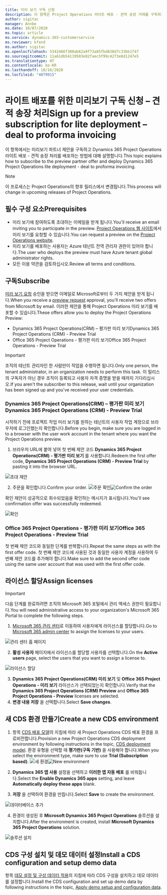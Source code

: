 ```yaml
---
title: 미리 보기 구독 신청
description: 이 항목은 Project Operations 라이트 배포 - 견적 송장 거래를 구독하고 배포하는 방법에 대한 정보를 제공합니다.
author: sigitac
manager: Annbe
ms.date: 10/07/2020
ms.topic: article
ms.service: dynamics-365-customerservice
ms.reviewer: kfend
ms.author: sigitac
ms.openlocfilehash: 5342466f308ab62a9f73a85fbd838d7c33bb1f47
ms.sourcegitcommit: 11a61db54119503e82faec5f99c4273e8d1247e5
ms.translationtype: HT
ms.contentlocale: ko-KR
ms.lasthandoff: 10/16/2020
ms.locfileid: "4079915"
---
```

# <a name="sign-up-for-a-preview-subscription-for-lite-deployment--deal-to-proforma-invoicing"></a><span data-ttu-id="0c3f5-103">라이트 배포를 위한 미리보기 구독 신청 – 견적 송장 처리</span><span class="sxs-lookup"><span data-stu-id="0c3f5-103">Sign up for a preview subscription for lite deployment – deal to proforma invoicing</span></span>

<span data-ttu-id="0c3f5-104">이 항목에서는 미리보기 파트너 제안을 구독하고 Dynamics 365 Project Operations 라이트 배포 - 견적 송장 처리를 배포하는 방법에 대해 설명합니다.</span><span class="sxs-lookup"><span data-stu-id="0c3f5-104">This topic explains how to subscribe to the preview partner offer and deploy Dynamics 365 Project Operations lite deployment - deal to proforma invoicing.</span></span>

> [!NOTE]
> <span data-ttu-id="0c3f5-105">이 프로세스는 Project Operations의 향후 릴리스에서 변경됩니다.</span><span class="sxs-lookup"><span data-stu-id="0c3f5-105">This process will change in upcoming releases of Project Operations.</span></span>

## <a name="prerequisites"></a><span data-ttu-id="0c3f5-106">필수 구성 요소</span><span class="sxs-lookup"><span data-stu-id="0c3f5-106">Prerequisites</span></span>

- <span data-ttu-id="0c3f5-107">미리 보기에 참여하도록 초대하는 이메일을 받게 됩니다.</span><span class="sxs-lookup"><span data-stu-id="0c3f5-107">You'll receive an email inviting you to participate in the preview.</span></span> <span data-ttu-id="0c3f5-108">[Project Operations 웹 사이트](https://dynamics.microsoft.com/en-us/project-operations/overview/)에서 미리 보기를 요청할 수 있습니다.</span><span class="sxs-lookup"><span data-stu-id="0c3f5-108">You can request a preview on the [Project Operations website](https://dynamics.microsoft.com/en-us/project-operations/overview/).</span></span>
- <span data-ttu-id="0c3f5-109">미리 보기를 배포하는 사용자는 Azure 테넌트 전역 관리자 권한이 있어야 합니다.</span><span class="sxs-lookup"><span data-stu-id="0c3f5-109">The user who deploys the preview must have Azure tenant global administrator rights.</span></span>
- <span data-ttu-id="0c3f5-110">모든 이용 약관을 검토하십시오.</span><span class="sxs-lookup"><span data-stu-id="0c3f5-110">Review all terms and conditions.</span></span>

## <a name="subscribe"></a><span data-ttu-id="0c3f5-111">구독</span><span class="sxs-lookup"><span data-stu-id="0c3f5-111">Subscribe</span></span>

<span data-ttu-id="0c3f5-112">[미리 보기 요청](https://forms.office.com/FormsPro/Pages/ResponsePage.aspx?id=v4j5cvGGr0GRqy180BHbR56j8lZs0FdAvwT75_WNFyxUMkRDV1NYQU5TNjE2VjhKOVBUNVg2R0s1NC4u) 승인을 받으면 이메일로 Microsoft로부터 두 가지 제안을 받게 됩니다.</span><span class="sxs-lookup"><span data-stu-id="0c3f5-112">When you receive a [preview request](https://forms.office.com/FormsPro/Pages/ResponsePage.aspx?id=v4j5cvGGr0GRqy180BHbR56j8lZs0FdAvwT75_WNFyxUMkRDV1NYQU5TNjE2VjhKOVBUNVg2R0s1NC4u) approval, you'll receive two offers from Microsoft by email.</span></span> <span data-ttu-id="0c3f5-113">이러한 제안을 통해 Project Operations 미리 보기를 배포할 수 있습니다.</span><span class="sxs-lookup"><span data-stu-id="0c3f5-113">These offers allow you to deploy the Project Operations Preview:</span></span>

- <span data-ttu-id="0c3f5-114">Dynamics 365 Project Operations(CRM) – 평가판 미리 보기</span><span class="sxs-lookup"><span data-stu-id="0c3f5-114">Dynamics 365 Project Operations (CRM) - Preview Trial</span></span>
- <span data-ttu-id="0c3f5-115">Office 365 Project Operations - 평가판 미리 보기</span><span class="sxs-lookup"><span data-stu-id="0c3f5-115">Office 365 Project Operations - Preview Trial</span></span>

> [!IMPORTANT]
> <span data-ttu-id="0c3f5-116">조직의 테넌트 관리자인 한 사람만이 작업을 수행하면 됩니다.</span><span class="sxs-lookup"><span data-stu-id="0c3f5-116">Only one person, the tenant administrator, in an organization needs to perform this task.</span></span> <span data-ttu-id="0c3f5-117">이 릴리스의 구독자가 아닌 경우 조직이 등록되고 사용자 자격 증명을 받을 때까지 기다리십시오.</span><span class="sxs-lookup"><span data-stu-id="0c3f5-117">If you aren't the subscriber to this release, wait until your organization has been signed up and you've received your user credentials.</span></span>

### <a name="dynamics-365-project-operations-crm---preview-trial"></a><span data-ttu-id="0c3f5-118">Dynamics 365 Project Operations(CRM) – 평가판 미리 보기</span><span class="sxs-lookup"><span data-stu-id="0c3f5-118">Dynamics 365 Project Operations (CRM) - Preview Trial</span></span> 

<span data-ttu-id="0c3f5-119">시작하기 전에 프로젝트 작업 미리 보기를 원하는 테넌트의 사용자 작업 계정으로 브라우저에 로그인했는지 확인합니다.</span><span class="sxs-lookup"><span data-stu-id="0c3f5-119">Before you begin, make sure you are logged in to a browser with the user work account in the tenant where you want the Project Operations preview.</span></span>

1. <span data-ttu-id="0c3f5-120">브라우저 URL에 붙여 넣어 첫 번째 제안 코드 **Dynamics 365 Project Operations(CRM) - 평가판 미리 보기** 를 사용합니다.</span><span class="sxs-lookup"><span data-stu-id="0c3f5-120">Redeem the first offer code, **Dynamics 365 Project Operations (CRM) - Preview Trial** by pasting it into the browser URL.</span></span>

![초대 제안](./media/16RedeemFirstOfferNew.png)

2. <span data-ttu-id="0c3f5-122">주문을 확인합니다.</span><span class="sxs-lookup"><span data-stu-id="0c3f5-122">Confirm your order.</span></span>
<span data-ttu-id="0c3f5-123">![주문 확인](./media/17ConfirmOrderNew.png)</span><span class="sxs-lookup"><span data-stu-id="0c3f5-123">![Confirm the order](./media/17ConfirmOrderNew.png)</span></span>

<span data-ttu-id="0c3f5-124">확인 제안이 성공적으로 회수되었음을 확인하는 메시지가 표시됩니다.</span><span class="sxs-lookup"><span data-stu-id="0c3f5-124">You'll see confirmation offer was successfully redeemed.</span></span>

![확인](./media/18OrderConfirmationNew.png)

### <a name="office-365-project-operations---preview-trial"></a><span data-ttu-id="0c3f5-126">Office 365 Project Operations - 평가판 미리 보기</span><span class="sxs-lookup"><span data-stu-id="0c3f5-126">Office 365 Project Operations - Preview Trial</span></span>

<span data-ttu-id="0c3f5-127">첫 번째 제안 코드와 동일한 단계를 반복합니다.</span><span class="sxs-lookup"><span data-stu-id="0c3f5-127">Repeat the same steps as with the first offer code.</span></span> <span data-ttu-id="0c3f5-128">첫 번째 제안 코드에 사용된 것과 동일한 사용자 계정을 사용하여 두 번째 제안 코드를 추가해야 합니다.</span><span class="sxs-lookup"><span data-stu-id="0c3f5-128">Make sure to add the second offer code using the same user account that was used with the first offer code.</span></span>

## <a name="assign-licenses"></a><span data-ttu-id="0c3f5-129">라이선스 할당</span><span class="sxs-lookup"><span data-stu-id="0c3f5-129">Assign licenses</span></span>

> [!IMPORTANT]
> <span data-ttu-id="0c3f5-130">다음 단계를 완료하려면 조직의 Microsoft 365 포털에서 관리 액세스 권한이 필요합니다.</span><span class="sxs-lookup"><span data-stu-id="0c3f5-130">You will need administrative access to your organization's Microsoft 365 Portal to complete the following steps.</span></span>


1. <span data-ttu-id="0c3f5-131">[Microsoft 365 관리 센터](https://portal.office.com/)로 이동하여 사용자에게 라이선스를 할당합니다.</span><span class="sxs-lookup"><span data-stu-id="0c3f5-131">Go to [Microsoft 365 admin center](https://portal.office.com/) to assign the licenses to your users.</span></span>

![관리 센터 홈 페이지](./media/14AdminPortal.png)

2. <span data-ttu-id="0c3f5-133">**활성 사용자** 페이지에서 라이선스를 할당할 사용자를 선택합니다.</span><span class="sxs-lookup"><span data-stu-id="0c3f5-133">On the **Active users** page, select the users that you want to assign a license to.</span></span>

![라이선스 할당](./media/15AssignLicenses.png)

3. <span data-ttu-id="0c3f5-135">**Dynamics 365 Project Operations(CRM) 미리 보기** 및 **Office 365 Project Operations - 미리 보기** 라이선스가 선택되었는지 확인합니다.</span><span class="sxs-lookup"><span data-stu-id="0c3f5-135">Verify that the **Dynamics 365 Project Operations (CRM) Preview** and **Office 365 Project Operations - Preview** licenses are selected.</span></span> 
4. <span data-ttu-id="0c3f5-136">**변경 내용 저장** 을 선택합니다.</span><span class="sxs-lookup"><span data-stu-id="0c3f5-136">Select **Save changes**.</span></span>

## <a name="create-a-new-cds-environment"></a><span data-ttu-id="0c3f5-137">새 CDS 환경 만들기</span><span class="sxs-lookup"><span data-stu-id="0c3f5-137">Create a new CDS environment</span></span>

1. <span data-ttu-id="0c3f5-138">항목 [CDS 배포 모델](lite-deployment.md)의 지침에 따라 새 Project Operations CDS 배포 환경을 프로비전합니다.</span><span class="sxs-lookup"><span data-stu-id="0c3f5-138">Provision a new Project Operations CDS deployment environment by following instructions in the topic, [CDS deployment model](lite-deployment.md).</span></span> <span data-ttu-id="0c3f5-139">환경 유형을 선택할 때 **평가판(구독 기반)** 을 사용해야 합니다.</span><span class="sxs-lookup"><span data-stu-id="0c3f5-139">When you select the environment type, make sure to use **Trial (Subscription based)**.</span></span>
<span data-ttu-id="0c3f5-140">![새 환경](./media/19CreateEnvironment.png)</span><span class="sxs-lookup"><span data-stu-id="0c3f5-140">![New environment](./media/19CreateEnvironment.png)</span></span>

2. <span data-ttu-id="0c3f5-141">**Dynamics 365 앱 사용** 설정을 선택하고 **이러한 앱 자동 배포** 를 비워둡니다.</span><span class="sxs-lookup"><span data-stu-id="0c3f5-141">Select the **Enable Dynamics 365 apps** setting, and leave **Automatically deploy these apps** blank.</span></span>  
3. <span data-ttu-id="0c3f5-142">**저장** 을 선택하여 환경을 만듭니다.</span><span class="sxs-lookup"><span data-stu-id="0c3f5-142">Select **Save** to create the environment.</span></span>

![데이터베이스 추가](./media/20CreateEnvironment1.png)

4. <span data-ttu-id="0c3f5-144">환경이 생성된 후 **Microsoft Dynamics 365 Project Operations** 솔루션을 설치합니다.</span><span class="sxs-lookup"><span data-stu-id="0c3f5-144">After the environment is created, install **Microsoft Dynamics 365 Project Operations** solution.</span></span> 

![솔루션 설치](./media/21InstallSolution.png)

## <a name="install-a-cds-configuration-and-setup-demo-data"></a><span data-ttu-id="0c3f5-146">CDS 구성 설치 및 데모 데이터 설정</span><span class="sxs-lookup"><span data-stu-id="0c3f5-146">Install a CDS configuration and setup demo data</span></span>

<span data-ttu-id="0c3f5-147">항목 [데모 설정 및 구성 데이터 적용](lite-apply-demo-setup-config-data.md)의 지침에 따라 CDS 구성을 설치하고 데모 데이터를 설정합니다.</span><span class="sxs-lookup"><span data-stu-id="0c3f5-147">Install the CDS configuration and set up demo data by following instructions in the topic, [Apply demo setup and configuration data](lite-apply-demo-setup-config-data.md).</span></span>
